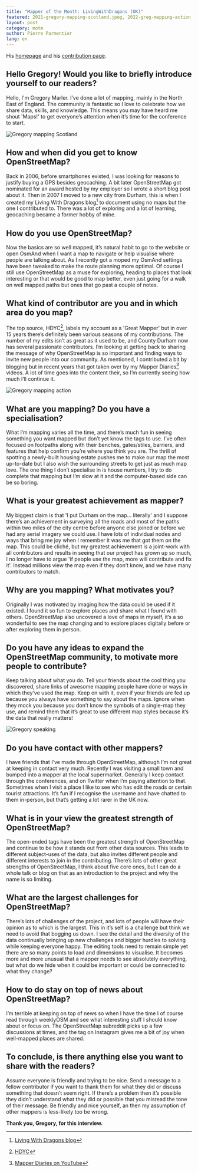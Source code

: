 ```yaml
---
title: "Mapper of the Month: LivingWithDragons (UK)"
featured: 2021-gregory-mapping-scotland.jpeg, 2022-greg-mapping-action.png, 2022_greg_speaking_osm.jpeg
layout: post
category: motm
author: Pierre Parmentier
lang: en
---
```


His [homepage](https://www.openstreetmap.org/user/LivingWithDragons) and his [contribution page](https://hdyc.neis-one.org/?LivingWithDragons).

## Hello Gregory! Would you like to briefly introduce yourself to our readers?

Hello, I'm Gregory Marler. I’ve done a lot of mapping, mainly in the North East of England. The community is fantastic so I love to celebrate how we share data, skills, and knowledge. This means you may have heard me shout 'Maps!' to get everyone’s attention when it’s time for the conference to start.

![Gregory mapping Scotland](/2021-gregory-mapping-scotland.jpeg)

## How and when did you get to know OpenStreetMap?

Back in 2006, before smartphones existed, I was looking for reasons to justify buying a GPS besides geocaching. A bit later OpenStreetMap got nominated for an award hosted by my employer so I wrote a short blog post about it. Then in 2007 I moved to a new city from Durham, this is when I created my Living With Dragons blog[^1] to document using no maps but the one I contributed to. There was a lot of exploring and a lot of learning, geocaching became a former hobby of mine.

## How do you use OpenStreetMap?

Now the basics are so well mapped, it’s natural habit to go to the website or open OsmAnd when I want a map to navigate or help visualise where people are talking about. As I recently got a moped my OsmAnd settings have been tweaked to make the route planning more optimal. Of course I still use OpenStreetMap as a muse for exploring, heading to places that look interesting or that would be good to map better, even just going for a walk on well mapped paths but ones that go past a couple of notes. 

## What kind of contributor are you and in which area do you map?

The top source, HDYC[^2], labels my account as a 'Great Mapper' but in over 15 years there’s definitely been various seasons of my contributions. The number of my edits isn’t as great as it used to be, and County Durham now has several passionate contributors. I’m looking at getting back to sharing the message of why OpenStreetMap is so important and finding ways to invite new people into our community. As mentioned, I contributed a bit by blogging but in recent years that got taken over by my Mapper Diaries[^3] videos. A lot of time goes into the content their, so I’m currently seeing how much I’ll continue it.

![Gregory mapping action](/2022-greg-mapping-action.png)

## What are you mapping? Do you have a specialisation?

What I’m mapping varies all the time, and there’s much fun in seeing something you want mapped but don’t yet know the tags to use. I’ve often focused on footpaths along with their benches, gates/stiles, barriers, and features that help confirm you’re where you think you are. The thrill of spotting a newly-built housing estate pushes me to make our map the most up-to-date but I also wish the surrounding streets to get just as much map love. The one thing I don’t specialise in is house numbers, I try to do complete that mapping but I’m slow at it and the computer-based side can be so boring.

## What is your greatest achievement as mapper?

My biggest claim is that 'I put Durham on the map… literally' and I suppose there’s an achievement in surveying all the roads and most of the paths within two miles of the city centre before anyone else joined or before we had any aerial imagery we could use. I have lots of individual nodes and ways that bring me joy when I remember it was me that got them on the map. This could be cliché, but my greatest achievement is a joint-work with all contributors and results in seeing that our project has grown up so much, I no longer have to argue 'if people use the map, more will contribute and fix it'. Instead millions view the map even if they don’t know, and we have many contributors to match.

## Why are you mapping? What motivates you?

Originally I was motivated by imaging how the data could be used if it existed. I found it so fun to explore places and share what I found with others. OpenStreetMap also uncovered a love of maps in myself, it’s a so wonderful to see the map changing and to explore places digitally before or after exploring them in person.

## Do you have any ideas to expand the OpenStreetMap community, to motivate more people to contribute?

Keep talking about what you do. Tell your friends about the cool thing you discovered, share links of awesome mapping people have done or ways in which they’ve used the map. Keep on with it, even if your friends are fed up because you always have something to say about the maps. Ignore when they mock you because you don’t know the symbols of a single-map they use, and remind them that it’s great to use different map styles because it’s the data that really matters!

![Gregory speaking](/2022_greg_speaking_osm.jpeg)

## Do you have contact with other mappers?

I have friends that I’ve made through OpenStreetMap, although I’m not great at keeping in contact very much. Recently I was visiting a small town and bumped into a mapper at the local supermarket. Generally I keep contact through the conferences, and on Twitter when I’m paying attention to that. Sometimes when I visit a place I like to see who has edit the roads or certain tourist attractions. It’s fun if I recognise the username and have chatted to them in-person, but that’s getting a lot rarer in the UK now.

## What is in your view the greatest strength of OpenStreetMap?

The open-ended tags have been the greatest strength of OpenStreetMap and continue to be how it stands out from other data sources. This leads to different subject-uses of the data, but also invites different people and different interests to join in the contributing. There’s lots of other great strengths of OpenStreetMap, I think about five core ones, but I can do a whole talk or blog on that as an introduction to the project and why the name is so limiting.

## What are the largest challenges for OpenStreetMap?

There’s lots of challenges of the project, and lots of people will have their opinion as to which is the largest. This in it’s self is a challenge but think we need to avoid that bogging us down. I see the detail and the diversity of the data continually bringing up new challenges and bigger hurdles to solving while keeping everyone happy. The editing tools need to remain simple yet there are so many points to load and dimensions to visualise. It becomes more and more unusual that a mapper needs to see absolutely everything, but what do we hide when it could be important or could be connected to what they change?

## How to do stay on top of news about OpenStreetMap?

I’m terrible at keeping on top of news so when I have the time I of course read through weeklyOSM and see what interesting stuff I should know about or focus on. The OpenStreetMap subreddit picks up a few discussions at times, and the tag on Instagram gives me a bit of joy when well-mapped places are shared.

## To conclude, is there anything else you want to share with the readers?

Assume everyone is friendly and trying to be nice. Send a message to a fellow contributor if you want to thank them for what they did or discuss something that doesn’t seem right. If there’s a problem then it’s possible they didn’t understand what they did or possible that you misread the tone of their message. Be friendly and nice yourself, an then my assumption of other mappers is less-likely too be wrong.

**Thank you, Gregory, for this interview.**

[^1]: [Living With Dragons blog](http://www.livingwithdragons.com)
[^2]: [HDYC](https://hdyc.neis-one.org/?LivingWithDragons)
[^3]: [Mapper Diaries on YouTube](https://www.youtube.com/c/mapperdiaries)
